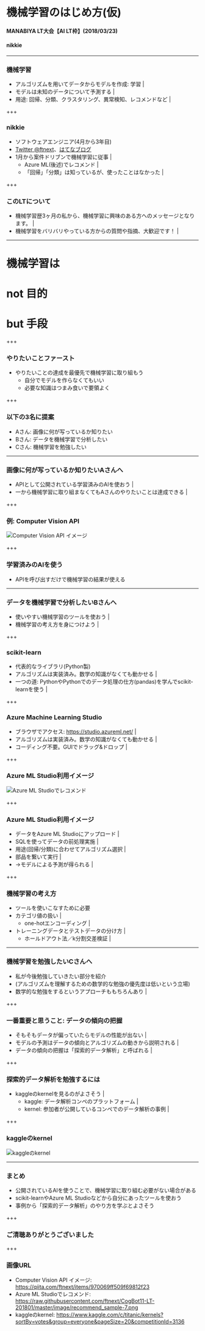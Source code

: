 # 機械学習のはじめ方(仮)
#### MANABIYA LT大会【AI LT枠】(2018/03/23)
#### nikkie

---

### 機械学習

- アルゴリズムを用いてデータからモデルを作成: 学習 |
- モデルは未知のデータについて予測する |
- 用途: 回帰、分類、クラスタリング、異常検知、レコメンドなど |

+++

### nikkie

- ソフトウェアエンジニア(4月から3年目)
- [Twitter @ftnext](https://twitter.com/ftnext)、[はてなブログ](http://nikkie-ftnext.hatenablog.com/)
- 1月から案件ドリブンで機械学習に従事 |
  - Azure ML(後述)でレコメンド |
  - 「回帰」「分類」は知っているが、使ったことはなかった |

+++

### このLTについて

- 機械学習歴3ヶ月の私から、機械学習に興味のある方へのメッセージとなります。 |
- 機械学習をバリバリやっている方からの質問や指摘、大歓迎です！ |

---

# 機械学習は

# not 目的

# but <span class="red-char">手段</span>

+++

### やりたいことファースト

- やりたいことの達成を最優先で機械学習に取り組もう
  - 自分でモデルを作らなくてもいい
  - 必要な知識はつまみ食いで要領よく

+++

### 以下の3名に提案

- Aさん: 画像に何が写っているか知りたい
- Bさん: データを機械学習で分析したい
- Cさん: 機械学習を勉強したい

---

### 画像に何が写っているか知りたいAさんへ

- APIとして公開されている学習済みのAIを使おう |
- 一から機械学習に取り組まなくてもAさんのやりたいことは達成できる |

+++

### 例: Computer Vision API

![Computer Vision API イメージ](MANABIYA_ML_begin/assets/images/computer-vision-api-image.png)

+++

### 学習済みのAIを使う

- APIを呼び出すだけで機械学習の結果が使える

---

### データを機械学習で分析したいBさんへ

- 使いやすい機械学習のツールを使おう |
- 機械学習の考え方を身につけよう |

+++

### scikit-learn

- 代表的なライブラリ(Python製)
- アルゴリズムは実装済み。数学の知識がなくても動かせる |
- 一つの道: PythonやPythonでのデータ処理の仕方(pandas)を学んでscikit-learnを使う |

+++

### Azure Machine Learning Studio

- <span>ブラウザでアクセス: https://studio.azureml.net/</span> |
- アルゴリズムは実装済み。数学の知識がなくても動かせる |
- コーディング不要。GUIでドラッグ&ドロップ |

+++

### Azure ML Studio利用イメージ

![Azure ML Studioでレコメンド](MANABIYA_ML_begin/assets/images/recommend_sample-7.png)

+++

### Azure ML Studio利用イメージ

- データをAzure ML Studioにアップロード |
- SQLを使ってデータの前処理実施 |
- 用途(回帰/分類)に合わせてアルゴリズム選択 |
- 部品を繋いて実行 |
- →モデルによる予測が得られる |

+++

### 機械学習の考え方

- ツールを使いこなすために必要
- カテゴリ値の扱い |
  - one-hotエンコーディング |
- トレーニングデータとテストデータの分け方 |
  - ホールドアウト法／k分割交差検証 |

---

### 機械学習を勉強したいCさんへ

- 私が今後勉強していきたい部分を紹介
- (アルゴリズムを理解するための数学的な勉強の優先度は低いという立場)
- 数学的な勉強をするというアプローチももちろんあり |

+++

### 一番重要と思うこと: データの傾向の把握

- そもそもデータが偏っていたらモデルの性能が出ない |
- モデルの予測はデータの傾向とアルゴリズムの動きから説明される |
- データの傾向の把握は「探索的データ解析」と呼ばれる |

+++

### 探索的データ解析を勉強するには

- kaggleのkernelを見るのがよさそう |
  - kaggle: データ解析コンペのプラットフォーム |
  - kernel: 参加者が公開しているコンペでのデータ解析の事例 |

+++

### kaggleのkernel

![kaggleのkernel](MANABIYA_ML_begin/assets/images/kaggle-kernel.png)

---

### まとめ

- 公開されているAIを使うことで、機械学習に取り組む必要がない場合がある
- scikit-learnやAzure ML Studioなどから自分にあったツールを使おう
- 事例から「探索的データ解析」のやり方を学ぶとよさそう

+++

### ご清聴ありがとうございました

+++

### 画像URL

- Computer Vision API イメージ: https://qiita.com/ftnext/items/970069ff509f69812f23
- Azure ML Studioでレコメンド: https://raw.githubusercontent.com/ftnext/CogBot11-LT-201801/master/image/recommend_sample-7.png
- kaggleのkernel: https://www.kaggle.com/c/titanic/kernels?sortBy=votes&group=everyone&pageSize=20&competitionId=3136
